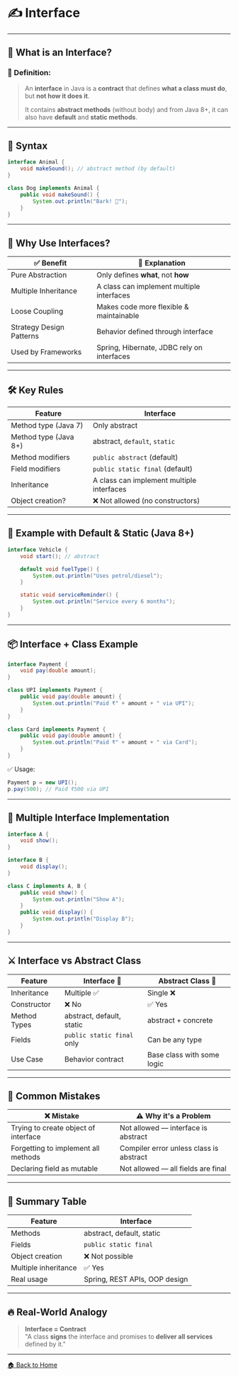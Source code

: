 # ✍️ Interface

---

## 🧠 What is an Interface?

### 📌 Definition:

> An **interface** in Java is a **contract** that defines **what a class must do**, but **not how it does it**.
> 
> It contains **abstract methods** (without body) and from Java 8+, it can also have **default** and **static methods**.

---

## 🔧 Syntax

```java
interface Animal {
    void makeSound(); // abstract method (by default)
}
```

```java
class Dog implements Animal {
    public void makeSound() {
        System.out.println("Bark! 🐶");
    }
}
```

---

## 🎯 Why Use Interfaces?

| ✅ Benefit                | 📘 Explanation                             |
| ------------------------ | ------------------------------------------ |
| Pure Abstraction         | Only defines **what**, not **how**         |
| Multiple Inheritance     | A class can implement multiple interfaces  |
| Loose Coupling           | Makes code more flexible & maintainable    |
| Strategy Design Patterns | Behavior defined through interface         |
| Used by Frameworks       | Spring, Hibernate, JDBC rely on interfaces |

---

## 🛠️ Key Rules

| Feature               | Interface                                 |
| --------------------- | ----------------------------------------- |
| Method type (Java 7)  | Only abstract                             |
| Method type (Java 8+) | abstract, `default`, `static`             |
| Method modifiers      | `public abstract` (default)               |
| Field modifiers       | `public static final` (default)           |
| Inheritance           | A class can implement multiple interfaces |
| Object creation?      | ❌ Not allowed (no constructors)           |

---

## 🧪 Example with Default & Static (Java 8+)

```java
interface Vehicle {
    void start(); // abstract

    default void fuelType() {
        System.out.println("Uses petrol/diesel");
    }

    static void serviceReminder() {
        System.out.println("Service every 6 months");
    }
}
```

---

## 📦 Interface + Class Example

```java
interface Payment {
    void pay(double amount);
}

class UPI implements Payment {
    public void pay(double amount) {
        System.out.println("Paid ₹" + amount + " via UPI");
    }
}

class Card implements Payment {
    public void pay(double amount) {
        System.out.println("Paid ₹" + amount + " via Card");
    }
}
```

✅ Usage:

```java
Payment p = new UPI();
p.pay(500); // Paid ₹500 via UPI
```

---

## 👥 Multiple Interface Implementation

```java
interface A {
    void show();
}

interface B {
    void display();
}

class C implements A, B {
    public void show() {
        System.out.println("Show A");
    }
    public void display() {
        System.out.println("Display B");
    }
}
```

---

## ⚔️ Interface vs Abstract Class

| Feature      | Interface 🧬               | Abstract Class 🧱          |
| ------------ | -------------------------- | -------------------------- |
| Inheritance  | Multiple ✅                 | Single ❌                   |
| Constructor  | ❌ No                       | ✅ Yes                      |
| Method Types | abstract, default, static  | abstract + concrete        |
| Fields       | `public static final` only | Can be any type            |
| Use Case     | Behavior contract          | Base class with some logic |

---

## 🚫 Common Mistakes

| ❌ Mistake                            | ⚠️ Why it's a Problem                   |
| ------------------------------------ | --------------------------------------- |
| Trying to create object of interface | Not allowed — interface is abstract     |
| Forgetting to implement all methods  | Compiler error unless class is abstract |
| Declaring field as mutable           | Not allowed — all fields are final      |

---

## 🏁 Summary Table

| Feature              | Interface                     |
| -------------------- | ----------------------------- |
| Methods              | abstract, default, static     |
| Fields               | `public static final`         |
| Object creation      | ❌ Not possible                |
| Multiple inheritance | ✅ Yes                         |
| Real usage           | Spring, REST APIs, OOP design |

---

## 🔥 Real-World Analogy

> **Interface = Contract**  
> "A class **signs** the interface and promises to **deliver all services** defined by it."

---
[🏠 Back to Home](../../README.md)